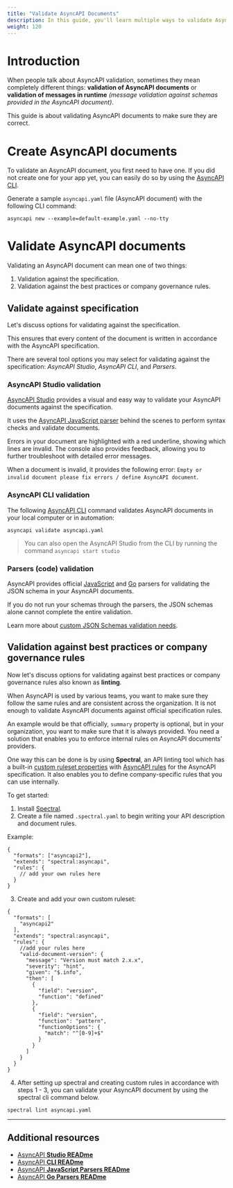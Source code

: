 ```yaml
---
title: "Validate AsyncAPI Documents"
description: In this guide, you'll learn multiple ways to validate AsyncAPI documents.
weight: 120
---
```


# Introduction
When people talk about AsyncAPI validation, sometimes they mean completely different things: **validation of AsyncAPI documents** or **validation of messages in runtime** _(message validation against schemas provided in the AsyncAPI document)_. 

This guide is about validating AsyncAPI documents to make sure they are correct. 

# Create AsyncAPI documents
To validate an AsyncAPI document, you first need to have one. If you did not create one for your app yet, you can easily do so by using the [AsyncAPI CLI](https://github.com/asyncapi/cli#installation).

Generate a sample `asyncapi.yaml` file (AsyncAPI document) with the following CLI command: 

```
asyncapi new --example=default-example.yaml --no-tty
```

# Validate AsyncAPI documents
Validating an AsyncAPI document can mean one of two things: 
1. Validation against the specification.
2. Validation against the best practices or company governance rules.

## Validate against specification
Let's discuss options for validating against the specification. 

This ensures that every content of the document is written in accordance with the AsyncAPI specification.

There are several tool options you may select for validating against the specification: _AsyncAPI Studio_, _AsyncAPI CLI_, and _Parsers_.

### AsyncAPI Studio validation 
[AsyncAPI Studio](https://github.com/asyncapi/studio#readme) provides a visual and easy way to validate your AsyncAPI documents against the specification. 

It uses the [AsyncAPI JavaScript parser](https://github.com/asyncapi/parser-js) behind the scenes to perform syntax checks and validate documents.

Errors in your document are highlighted with a red underline, showing which lines are invalid. The console also provides feedback, allowing you to further troubleshoot with detailed error messages.

When a document is invalid, it provides the following error: `Empty or invalid document please fix errors / define AsyncAPI document`.

### AsyncAPI CLI validation 
The following [AsyncAPI CLI](https://github.com/asyncapi/cli#installation) command validates AsyncAPI documents in your local computer or in automation:

 ```
 asyncapi validate asyncapi.yaml

 ```

> You can also open the AsyncAPI Studio from the CLI by running the command `asyncapi start studio`

### Parsers (code) validation 
AsyncAPI provides official [JavaScript](https://github.com/asyncapi/parser-js) and [Go](https://github.com/asyncapi/parser-go) parsers for validating the JSON schema in your AsyncAPI documents. 

<Remember>
If you do not run your schemas through the parsers, the JSON schemas alone cannot complete the entire validation. 

Learn more about [custom JSON Schemas validation needs](https://github.com/asyncapi/spec-json-schemas#custom-validation-needs).
</Remember>

## Validation against best practices or company governance rules
Now let's discuss options for validating against best practices or company governance rules also known as **linting**.

When AsyncAPI is used by various teams, you want to make sure they follow the same rules and are consistent across the organization. It is not enough to validate AsyncAPI documents against official specification rules. 

An example would be that officially, `summary` property is optional, but in your organization, you want to make sure that it is always provided. You need a solution that enables you to enforce internal rules on AsyncAPI documents' providers.

One way this can be done is by using **Spectral**, an API linting tool which has a built-in [custom ruleset properties](https://meta.stoplight.io/docs/spectral/e5b9616d6d50c-custom-rulesets) with [AsyncAPI rules](https://meta.stoplight.io/docs/spectral/1e63ffd0220f3-async-api-rules) for the AsyncAPI specification. It also enables you to define company-specific rules that you can use internally.  

To get started:
1. Install [Spectral](https://meta.stoplight.io/docs/spectral/b8391e051b7d8-installation). 
2. Create a file named `.spectral.yaml` to begin writing your API description and document rules. 

Example:

```
{
  "formats": ["asyncapi2"],
  "extends": "spectral:asyncapi",
  "rules": {
    // add your own rules here
  }
}
```

3. Create and add your own custom ruleset:

```
{
  "formats": [
    "asyncapi2"
  ],
  "extends": "spectral:asyncapi",
  "rules": {
    //add your rules here
    "valid-document-version": {
      "message": "Version must match 2.x.x",
      "severity": "hint",
      "given": "$.info",
      "then": [
        {
          "field": "version",
          "function": "defined"
        },
        {
          "field": "version",
          "function": "pattern",
          "functionOptions": {
            "match": "^[0-9]+$"
          }
        }
      ]
    }
  }
}
```
4. After setting up spectral and creating custom rules in accordance with steps 1 - 3, you can validate your AsyncAPI document by using the spectral cli command below.

```
spectral lint asyncapi.yaml
```

---

## Additional resources
- [AsyncAPI **Studio READme**](https://github.com/asyncapi/studio#readme)
- [AsyncAPI **CLI READme**](https://github.com/asyncapi/cli#readme)
- [AsyncAPI **JavaScript Parsers READme**](https://github.com/asyncapi/parser-js#readme) 
- [AsyncAPI **Go Parsers READme**](https://github.com/asyncapi/parser-go#readme) 
